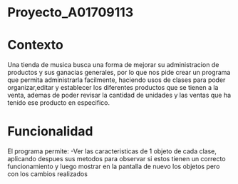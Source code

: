 # Proyecto_A01709113

# Contexto

Una tienda de musica busca una forma de mejorar su administracion de productos y sus ganacias generales, por lo que nos pide crear un programa que permita administrarla facilmente, haciendo usos de clases para poder organizar,editar y establecer los diferentes productos que se tienen a la venta, ademas de poder revisar la cantidad de unidades y las ventas que ha tenido ese producto en especifico.

# Funcionalidad

El programa permite: 
-Ver las caracteristicas de 1 objeto de cada clase, aplicando despues sus metodos para observar si estos tienen un correcto funcionamiento y luego mostrar en la pantalla de nuevo los objetos pero con los cambios realizados

